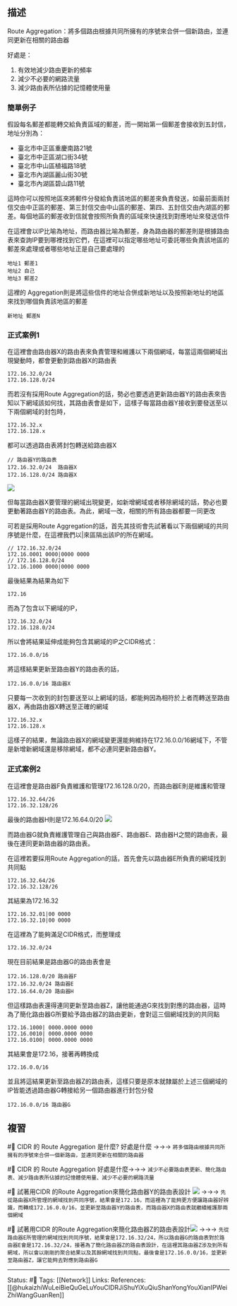 
## 描述
Route Aggregation：將多個路由根據共同所擁有的序號來合併一個新路由，並連同更新在相關的路由器

好處是：
1. 有效地減少路由更新的頻率  
2. 減少不必要的網路流量  
3. 減少路由表所佔據的記憶體使用量

### 簡單例子
假設每名郵差都能轉交給負責區域的郵差，而一開始第一個郵差會接收到五封信，地址分別為：
- 臺北市中正區重慶南路21號
- 臺北市中正區湖口街34號
- 臺北市中山區植福路18號
- 臺北市內湖區麗山街30號
- 臺北市內湖區碧山路11號

這時你可以按照地區來將郵件分發給負責該地區的郵差來負責發送，如最前面兩封信交由中正區的郵差、第三封信交由中山區的郵差、第四、五封信交由內湖區的郵差。每個地區的郵差收到信就會按照所負責的區域來快速找到對應地址來發送信件

在這裡會以IP比喻為地址，而路由器比喻為郵差，身為路由器的郵差則是根據路由表來查詢IP要到哪裡找到它們，在這裡可以指定哪些地址可委託哪些負責該地區的郵差來處理或者哪些地址正是自己要處理的
```
地址1 郵差1
地址2 自己
地址3 郵差2
```
這裡的 Aggregation則是將這些信件的地址合併成新地址以及按照新地址的地區來找到哪個負責該地區的郵差
```
新地址	郵差N
```


### 正式案例1
在這裡會由路由器X的路由表來負責管理和維護以下兩個網域，每當這兩個網域出現變動時，都會更動到路由器X的路由表
```
172.16.32.0/24
172.16.128.0/24
```

而若沒有採用Route Aggregation的話，勢必也要透過更新路由器Y的路由表來告知以下網域該如何找，其路由表會是如下，這樣子每當路由器Y接收到要發送至以下兩個網域的封包時，
```
172.16.32.x
172.16.128.x
```
都可以透過路由表將封包轉送給路由器X
```
// 路由器Y的路由表
172.16.32.0/24	路由器X
172.16.128.0/24 路由器X
```

![](https://www.netadmin.com.tw/upload/news/NP151109000215110910565404.png)

但每當路由器X要管理的網域出現變更，如新增網域或者移除網域的話，勢必也要更動著路由器Y的路由表。為此，網域一改，相關的所有路由器都要一同更改


可若是採用Route Aggregation的話，首先其技術會先試著看以下兩個網域的共同序號是什麼，在這裡我們以|來區隔出該IP的所在網域。
```
// 172.16.32.0/24
172.16.0001 0000|0000 0000
// 172.16.128.0/24
172.16.1000 0000|0000 0000
```

最後結果為結果為如下
```
172.16
```

而為了包含以下網域的IP，
```
172.16.32.0/24	
172.16.128.0/24 
```

所以會將結果延伸成能夠包含其網域的IP之CIDR格式：
```
172.16.0.0/16
```
 
 將這樣結果更新至路由器Y的路由表的話，
 ```
 172.16.0.0/16 路由器X
 ```
只要每一次收到的封包要送至以上網域的話，都能夠因為相符於上者而轉送至路由器X，再由路由器X轉送至正確的網域

```
172.16.32.x
172.16.128.x
```

這樣子的結果，無論路由器X的網域變更還能夠維持在172.16.0.0/16網域下，不管是新增新網域還是移除網域，都不必連同更新路由器Y。

### 正式案例2
在這裡會是路由器F負責維護和管理172.16.128.0/20，而路由器E則是維護和管理
```
172.16.32.64/26
172.16.32.128/26
```
最後的路由器H則是172.16.64.0/20
![](https://www.netadmin.com.tw/upload/news/NP151109000215110910572104.png)

而路由器G就負責維護管理自己與路由器F、路由器E、路由器H之間的路由表，最後在連同更新路由器的路由表。

在這裡若要採用Route Aggregation的話，首先會先以路由器E所負責的網域找到共同點
```
172.16.32.64/26
172.16.32.128/26
```
其結果為172.16.32
```
172.16.32.01|00 0000
172.16.32.10|00 0000
```
在這裡為了能夠滿足CIDR格式，而整理成
```
172.16.32.0/24
```

現在目前結果是路由器G的路由表會是
```
172.16.128.0/20 路由器F
172.16.32.0/24 路由器E
172.16.64.0/20 路由器H
```
但這樣路由表還得連同更新至路由器Z，讓他能通過G來找到對應的路由器，這時為了簡化路由器G所要給予路由器Z的路由更新，會對這三個網域找到的共同點
```
172.16.1000| 0000.0000 0000
172.16.0010| 0000.0000 0000
172.16.0100| 0000.0000 0000
```
其結果會是172.16，接著再轉換成
```
172.16.0.0/16
```

並且將這結果更新至路由器Z的路由表，這樣只要是原本就隸屬於上述三個網域的IP皆能透過路由器G轉接給另一個路由器進行封包分發
```
172.16.0.0/16 路由器G
```
## 複習

#🧠 CIDR 的 Route Aggregation 是什麼? 好處是什麼 ->->-> `將多個路由根據共同所擁有的序號來合併一個新路由，並連同更新在相關的路由器`
<!--SR:!2023-01-04,2,248-->


#🧠 CIDR 的 Route Aggregation 好處是什麼->->-> `減少不必要路由表更新、簡化路由表、減少路由表所佔據的記憶體使用量、減少不必要的網路流量`
<!--SR:!2023-01-10,6,248-->



#🧠 試著用CIDR 的Route Aggregation來簡化路由器Y的路由表設計 ![](https://www.netadmin.com.tw/upload/news/NP151109000215110910565404.png) ->->-> `先從路由器X所管理的網域找到共同序號，結果會是172.16，而這裡為了能夠更方便讓路由器好辨識，而轉成172.16.0.0/16，並更新至路由器Y的路由表，而路由器X的路由表就繼續維護那兩個網域`
<!--SR:!2023-12-13,345,250-->


#🧠 試著用CIDR 的Route Aggregation來簡化路由器Z的路由表設計![](https://www.netadmin.com.tw/upload/news/NP151109000215110910572104.png) ->->-> `先從路由器E所管理的網域找到共同序號，結果會是172.16.32/24，所以路由器G的路由表對於路由器E會是172.16.32/24，接著為了簡化路由器Z的路由表設計，在這裡其路由器Z涉及到所有網域，所以會以剛剛的聚合結果以及其餘網域找到共同點，最後會是172.16.0.0/16，並更新至路由器Z，讓它能夠去對應到路由器G`
<!--SR:!2023-02-03,60,230-->


---
Status: #🌱 
Tags:
[[Network]]
Links:
References:
[[@hukaizhiWuLeiBieQuGeLuYouCIDRJiShuYiXuQiuShanYongYouXianIPWeiZhiWangGuanRen]]
